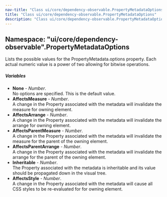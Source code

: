 ```yaml
---
nav-title: "Class ui/core/dependency-observable.PropertyMetadataOptions"
title: "Class ui/core/dependency-observable.PropertyMetadataOptions"
description: "Class ui/core/dependency-observable.PropertyMetadataOptions"
---
```

## Namespace: "ui/core/dependency-observable".PropertyMetadataOptions
Lists the possible values for the PropertyMetadata.options property. Each actual numeric value is a power of two allowing for bitwise operations.

##### Variables
 - **None** - _Number_.    
  No options are specified. This is the default value.
 - **AffectsMeasure** - _Number_.    
  A change in the Property associated with the metadata will invalidate the measure for owning element.
 - **AffectsArrange** - _Number_.    
  A change in the Property associated with the metadata will invalidate the arrange for owning element.
 - **AffectsParentMeasure** - _Number_.    
  A change in the Property associated with the metadata will invalidate the measure for the parent of the owning element.
 - **AffectsParentArrange** - _Number_.    
  A change in the Property associated with the metadata will invalidate the arrange for the parent of the owning element.
 - **Inheritable** - _Number_.    
  The Property associated with the metadata is inheritable and its value should be propagated down in the visual tree.
 - **AffectsStyle** - _Number_.    
  A change in the Property associated with the metadata will cause all CSS styles to be re-evaluated for for owning element.